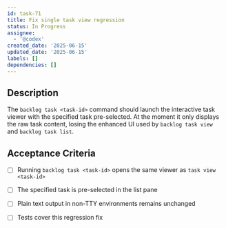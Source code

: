```yaml
---
id: task-71
title: Fix single task view regression
status: In Progress
assignee:
  - '@codex'
created_date: '2025-06-15'
updated_date: '2025-06-15'
labels: []
dependencies: []
---
```


## Description
The `backlog task <task-id>` command should launch the interactive task viewer with the specified task pre-selected. At the moment it only displays the raw task content, losing the enhanced UI used by `backlog task view` and `backlog task list`.

## Acceptance Criteria
- [ ] Running `backlog task <task-id>` opens the same viewer as `task view <task-id>`
- [ ] The specified task is pre-selected in the list pane
- [ ] Plain text output in non-TTY environments remains unchanged
- [ ] Tests cover this regression fix

